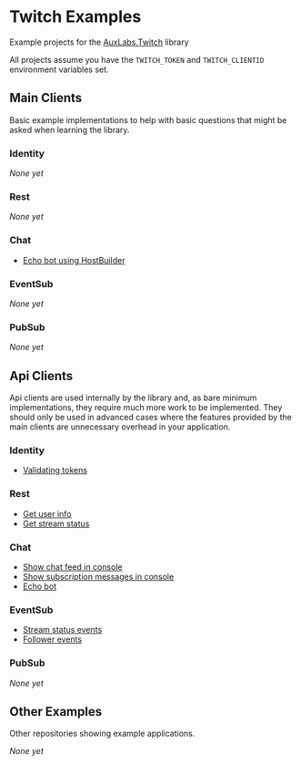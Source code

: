 # Twitch Examples
Example projects for the [AuxLabs.Twitch](https://github.com/AuxLabs/Twitch) library

All projects assume you have the `TWITCH_TOKEN` and `TWITCH_CLIENTID` environment variables set.

## Main Clients  
Basic example implementations to help with basic questions that might be asked when learning the library.

### Identity  
*None yet*

### Rest  
*None yet*

### Chat  
- [Echo bot using HostBuilder](src/main/EchoBotHostedExample)

### EventSub  
*None yet*

### PubSub  
*None yet*


## Api Clients  
Api clients are used internally by the library and, as bare minimum implementations, they require much more work to be implemented. They should only be used in advanced cases where the features provided by the main clients are unnecessary overhead in your application.

### Identity  
- [Validating tokens](src/apiclients/ValidateTokenExample)

### Rest
- [Get user info](src/apiclients/GetUserInfoExample)
- [Get stream status](src/apiclients/GetStreamStatusExample)

### Chat
- [Show chat feed in console](src/apiclients/ChatConnectionExample)
- [Show subscription messages in console](src/apiclients/ChatSubscriptionEventsExample)
- [Echo bot](src/apiclients/EchoBotExample)

### EventSub  
- [Stream status events](src/apiclients/StreamStatusEventsExample)
- [Follower events](src/apiclients/FollowerEventExample)

### PubSub  
*None yet*


## Other Examples  
Other repositories showing example applications.

*None yet*
